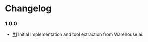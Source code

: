 # Changelog

### 1.0.0

- [#1] Initial Implementation and tool extraction from Warehouse.ai.

[#1]: https://github.com/warehouseai/diagrams/pull/1
